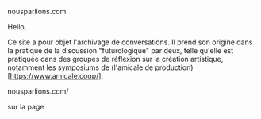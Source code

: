 nousparlions.com

Hello,

Ce site a pour objet l'archivage de conversations. Il prend son origine dans la pratique de la discussion "futurologique" par deux, telle qu'elle est pratiquée dans des groupes de réflexion sur la création artistique, notamment les symposiums de (l'amicale de production)[https://www.amicale.coop/].

nousparlions.com/

sur la page 

